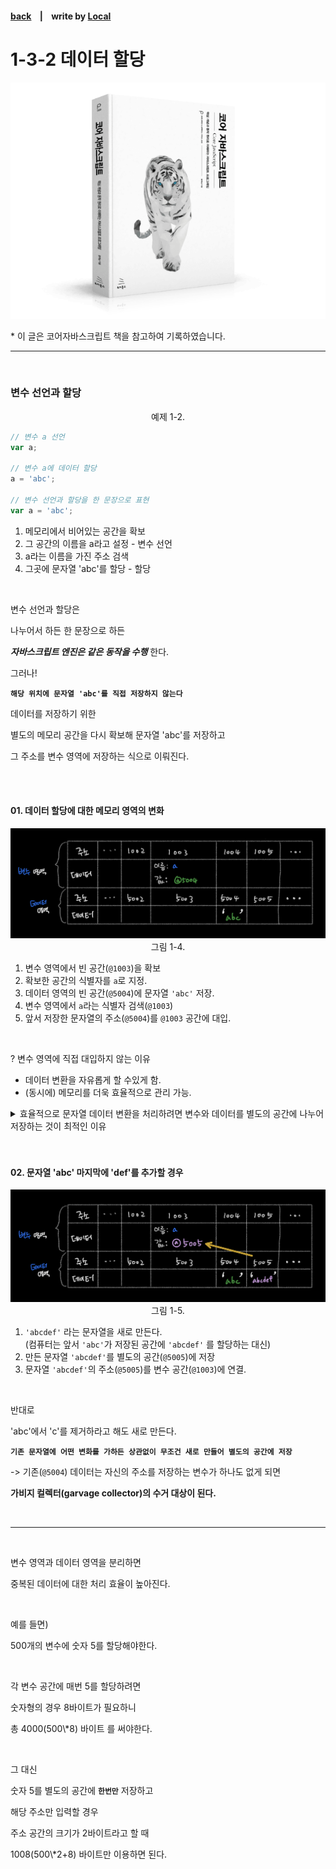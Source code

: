 <p>

#### [back](../../../README.md) &nbsp;&nbsp; | &nbsp;&nbsp; write by [Local](https://github.com/blocallee)

</p>

# 1-3-2 데이터 할당

<p align="center">
    <img src="../../../image/main.png">
<p> * 이 글은 코어자바스크립트 책을 참고하여 기록하였습니다. </p>
</p>

---

<br>

### 변수 선언과 할당

<p align="center">예제 1-2.</p>

```jsx
// 변수 a 선언
var a;

// 변수 a에 데이터 할당
a = 'abc';

// 변수 선언과 할당을 한 문장으로 표현
var a = 'abc';
```

1. 메모리에서 비어있는 공간을 확보
2. 그 공간의 이름을 a라고 설정 - 변수 선언
3. a라는 이름을 가진 주소 검색
4. 그곳에 문자열 'abc'를 할당 - 할당

<br>

<p>변수 선언과 할당은</P>
<P>나누어서 하든 한 문장으로 하든</P>

**_자바스크립트 엔진은 같은 동작을 수행_** 한다.

<P>그러나!</P>

**`해당 위치에 문자열 'abc'를 직접 저장하지 않는다`** <br>

<P>데이터를 저장하기 위한</P>
<P>별도의 메모리 공간을 다시 확보해 문자열 'abc'를 저장하고</P>
<P>그 주소를 변수 영역에 저장하는 식으로 이뤄진다.</P>

<br>
<br>

#### 01. 데이터 할당에 대한 메모리 영역의 변화

<p align="center">
  <img src="../../../image/01.데이터타입/data_memory_1-4.jpeg">
  그림 1-4.
</p>

1. 변수 영역에서 빈 공간(`@1003`)을 확보
2. 확보한 공간의 식별자를 `a`로 지정.
3. 데이터 영역의 빈 공간(`@5004`)에 문자열 `'abc'` 저장.
4. 변수 영역에서 `a`라는 식별자 검색(`@1003`)
5. 앞서 저장한 문자열의 주소(`@5004`)를 `@1003` 공간에 대입.

<br>

<p>? 변수 영역에 직접 대입하지 않는 이유</p>

- 데이터 변환을 자유롭게 할 수있게 함.
- (동시에) 메모리를 더욱 효율적으로 관리 가능.

<details>
  <summary>
    효율적으로 문자열 데이터 변환을 처리하려면 변수와 데이터를 별도의 공간에 나누어 저장하는 것이 최적인 이유
  </summary>
    <br>
    <p> 만약 미리 확보한 공간 내에서만 데이터 변환을 할 수 있다면</p>
    <p> 변환한 데이터를 다시 저장하기 위해서는</p>
    <p> "확보된 공간을 변환된 데이터 크기에 맞게 늘리는 작업이 선행"돼야 할 것이다.</p>
    <br> 
    <p> 해당 공간이 메모리 상의 가장 마지막에 있었다면</p>
    <p> 뒤쪽으로 늘리기만 하면 되니까 어렵지 않겠지만</p>
    <p> 중간에 있는 데이터를 늘려야하는 상황이라면 어떨까?</p>
    <br>
    <p> 해당 공간보다 뒤에 저장된 데이터들을 전부 뒤로 옮기고,</p>
    <p> 이동시킨 주소를 각 식별자에 다시 연결하는 작업을 해야한다.</p>
    <p> → 컴퓨터가 처리해야 할 연산이 많이질 수 밖에 없다.</p>
</details>

<br>
<br>

#### 02. 문자열 'abc' 마지막에 'def'를 추가할 경우

<p align="center">
  <img src="../../../image/01.데이터타입/data_memory_1-5.jpeg">
그림 1-5.
</p>

1. `'abcdef'` 라는 문자열을 새로 만든다.<br>
   (컴퓨터는 앞서 `'abc'`가 저장된 공간에 `'abcdef'` 를 할당하는 대신)
2. 만든 문자열 `'abcdef'`를 별도의 공간(`@5005`)에 저장
3. 문자열 `'abcdef'`의 주소(`@5005`)를 변수 공간(`@1003`)에 연결.

<br>
<p>반대로 </p>
<p>'abc'에서 'c'를 제거하라고 해도 새로 만든다.</p>

**`기존 문자열에 어떤 변화를 가하든 상관없이 무조건 새로 만들어 별도의 공간에 저장`**

<p>

-> 기존(`@5004`) 데이터는 자신의 주소를 저장하는 변수가 하나도 없게 되면

</p>

**가비지 컬렉터(garvage collector)의 수거 대상이 된다.**

<br>

---

<br> 
<P>변수 영역과 데이터 영역을 분리하면</P>
<P>중복된 데이터에 대한 처리 효율이 높아진다.</P>

<br>

<P>예를 들면) </P>
<P>500개의 변수에 숫자 5를 할당해야한다.</P>

<br>

<P>각 변수 공간에 매번 5를 할당하려면</P>
<P>숫자형의 경우 8바이트가 필요하니</P>
<P>총 4000(500\*8) 바이트 를 써야한다.</P>

<br> 
<P>그 대신</P>

숫자 5를 별도의 공간에 **`한번만`** 저장하고

<p>해당 주소만 입력할 경우</p>
<p>주소 공간의 크기가 2바이트라고 할 때</p>
<p>1008(500\*2+8) 바이트만 이용하면 된다.</p>
